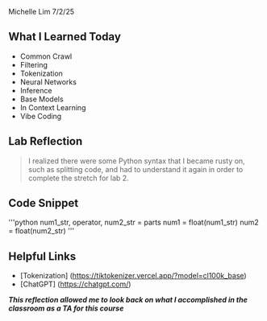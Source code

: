 Michelle Lim 7/2/25

## What I Learned Today
- Common Crawl
- Filtering 
- Tokenization 
- Neural Networks
- Inference
- Base Models
- In Context Learning
- Vibe Coding


## Lab Reflection
>I realized there were some Python syntax that I became rusty on, such as splitting code, and had to understand it again in order to complete the stretch for lab 2. 


## Code Snippet 
'''python 
num1_str, operator, num2_str = parts
num1 = float(num1_str)
num2 = float(num2_str)
'''


## Helpful Links
- [Tokenization] (https://tiktokenizer.vercel.app/?model=cl100k_base)
- [ChatGPT] (https://chatgpt.com/)

***This reflection allowed me to look back on what I accomplished in the classroom as a TA for this course***